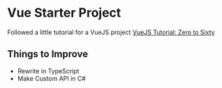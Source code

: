 # Vue Starter Project
Followed a little tutorial for a VueJS project 
[VueJS Tutorial: Zero to Sixty](https://www.youtube.com/watch?v=VEhFLM8tw0o)

## Things to Improve

* Rewrite in TypeScript
* Make Custom API in C#
